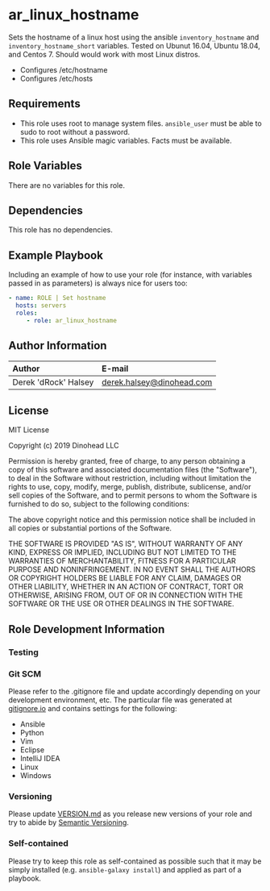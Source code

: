 # ar_linux_hostname

Sets the hostname of a linux host using the ansible <code>inventory_hostname</code> and <code>inventory_hostname_short</code> variables. Tested on Ubunut 16.04, Ubuntu 18.04, and Centos 7. Should would work with most Linux distros.

* Configures /etc/hostname
* Configures /etc/hosts

## Requirements

* This role uses root to manage system files. <code>ansible_user</code> must be able to sudo to root without a password.
* This role uses Ansible magic variables. Facts must be available.

## Role Variables

There are no variables for this role.

## Dependencies

This role has no dependencies.

## Example Playbook

Including an example of how to use your role (for instance, with variables
passed in as parameters) is always nice for users too:

```yaml
- name: ROLE | Set hostname
  hosts: servers
  roles:
     - role: ar_linux_hostname
```

## Author Information

|Author              |E-mail                   |
|:-------------------|:------------------------|
|Derek 'dRock' Halsey|derek.halsey@dinohead.com|

## License

MIT License

Copyright (c) 2019 Dinohead LLC

Permission is hereby granted, free of charge, to any person obtaining a copy
of this software and associated documentation files (the "Software"), to deal
in the Software without restriction, including without limitation the rights
to use, copy, modify, merge, publish, distribute, sublicense, and/or sell
copies of the Software, and to permit persons to whom the Software is
furnished to do so, subject to the following conditions:

The above copyright notice and this permission notice shall be included in all
copies or substantial portions of the Software.

THE SOFTWARE IS PROVIDED "AS IS", WITHOUT WARRANTY OF ANY KIND, EXPRESS OR
IMPLIED, INCLUDING BUT NOT LIMITED TO THE WARRANTIES OF MERCHANTABILITY,
FITNESS FOR A PARTICULAR PURPOSE AND NONINFRINGEMENT. IN NO EVENT SHALL THE
AUTHORS OR COPYRIGHT HOLDERS BE LIABLE FOR ANY CLAIM, DAMAGES OR OTHER
LIABILITY, WHETHER IN AN ACTION OF CONTRACT, TORT OR OTHERWISE, ARISING FROM,
OUT OF OR IN CONNECTION WITH THE SOFTWARE OR THE USE OR OTHER DEALINGS IN THE
SOFTWARE.

## Role Development Information

### Testing

### Git SCM
Please refer to the .gitignore file and update accordingly depending on your
development environment, etc.  The particular file was generated at 
[gitignore.io](https://www.gitignore.io/) and contains settings for the following:
  - Ansible
  - Python
  - Vim
  - Eclipse
  - IntelliJ IDEA
  - Linux
  - Windows
  
### Versioning
Please update [VERSION.md](./VERSION.md) as you release new versions of your role and try to
abide by [Semantic Versioning](http://semver.org/spec/v2.0.0.html).

### Self-contained
Please try to keep this role as self-contained as possible such that it may be
simply installed (e.g. `ansible-galaxy install`) and applied as part of a 
playbook.
